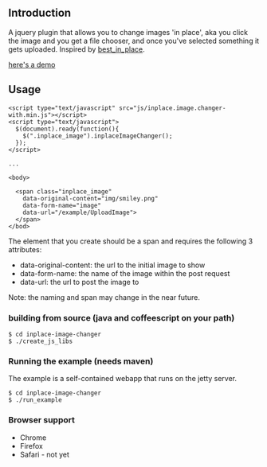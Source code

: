 ## Introduction


A jquery plugin that allows you to change images 'in place', aka you click the image and you get a file chooser, and once you've selected something it gets uploaded.
Inspired by [best_in_place](https://github.com/bernat/best_in_place).


[here's a demo](http://edeustace.com/inplace/)

## Usage

    <script type="text/javascript" src="js/inplace.image.changer-with.min.js"></script>
    <script type="text/javascript">
      $(document).ready(function(){
        $(".inplace_image").inplaceImageChanger();
      });
    </script>

    ...
    
    <body>
      
      <span class="inplace_image"
        data-original-content="img/smiley.png"
        data-form-name="image"
        data-url="/example/UploadImage">
      </span>
    </bod>
    
The element that you create should be a span and requires the following 3 attributes:

* data-original-content: the url to the initial image to show
* data-form-name: the name of the image within the post request
* data-url: the url to post the image to

Note: the naming and span may change in the near future.

### building from source (java and coffeescript on your path)
    $ cd inplace-image-changer
    $ ./create_js_libs


### Running the example (needs maven)
The example is a self-contained webapp that runs on the jetty server.

    $ cd inplace-image-changer
    $ ./run_example
    
### Browser support

* Chrome
* Firefox
* Safari - not yet
    
